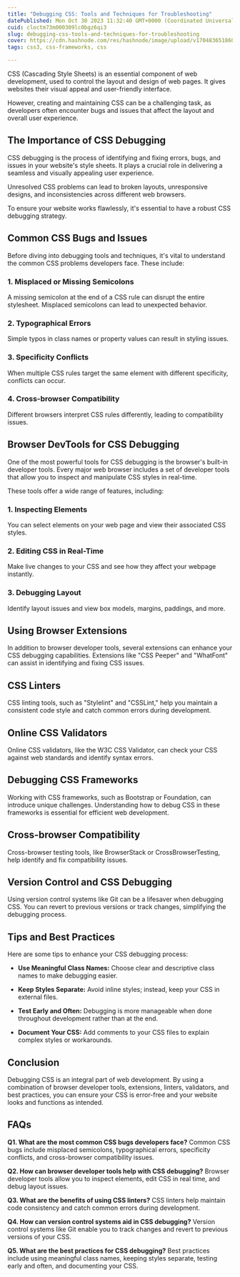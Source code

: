 ```yaml
---
title: "Debugging CSS: Tools and Techniques for Troubleshooting"
datePublished: Mon Oct 30 2023 11:32:40 GMT+0000 (Coordinated Universal Time)
cuid: cloctm73m000309lc0bgz6qi3
slug: debugging-css-tools-and-techniques-for-troubleshooting
cover: https://cdn.hashnode.com/res/hashnode/image/upload/v1704836518609/40cd240e-1065-4e97-9969-e601079eb5c0.jpeg
tags: css3, css-frameworks, css

---
```


CSS (Cascading Style Sheets) is an essential component of web development, used to control the layout and design of web pages. It gives websites their visual appeal and user-friendly interface.

However, creating and maintaining CSS can be a challenging task, as developers often encounter bugs and issues that affect the layout and overall user experience.

## The Importance of CSS Debugging

CSS debugging is the process of identifying and fixing errors, bugs, and issues in your website's style sheets. It plays a crucial role in delivering a seamless and visually appealing user experience.

Unresolved CSS problems can lead to broken layouts, unresponsive designs, and inconsistencies across different web browsers.

To ensure your website works flawlessly, it's essential to have a robust CSS debugging strategy.

## Common CSS Bugs and Issues

Before diving into debugging tools and techniques, it's vital to understand the common CSS problems developers face. These include:

### 1\. Misplaced or Missing Semicolons

A missing semicolon at the end of a CSS rule can disrupt the entire stylesheet. Misplaced semicolons can lead to unexpected behavior.

### 2\. Typographical Errors

Simple typos in class names or property values can result in styling issues.

### 3\. Specificity Conflicts

When multiple CSS rules target the same element with different specificity, conflicts can occur.

### 4\. Cross-browser Compatibility

Different browsers interpret CSS rules differently, leading to compatibility issues.

## Browser DevTools for CSS Debugging

One of the most powerful tools for CSS debugging is the browser's built-in developer tools. Every major web browser includes a set of developer tools that allow you to inspect and manipulate CSS styles in real-time.

These tools offer a wide range of features, including:

### 1\. Inspecting Elements

You can select elements on your web page and view their associated CSS styles.

### 2\. Editing CSS in Real-Time

Make live changes to your CSS and see how they affect your webpage instantly.

### 3\. Debugging Layout

Identify layout issues and view box models, margins, paddings, and more.

## Using Browser Extensions

In addition to browser developer tools, several extensions can enhance your CSS debugging capabilities. Extensions like "CSS Peeper" and "WhatFont" can assist in identifying and fixing CSS issues.

## CSS Linters

CSS linting tools, such as "Stylelint" and "CSSLint," help you maintain a consistent code style and catch common errors during development.

## Online CSS Validators

Online CSS validators, like the W3C CSS Validator, can check your CSS against web standards and identify syntax errors.

## Debugging CSS Frameworks

Working with CSS frameworks, such as Bootstrap or Foundation, can introduce unique challenges. Understanding how to debug CSS in these frameworks is essential for efficient web development.

## Cross-browser Compatibility

Cross-browser testing tools, like BrowserStack or CrossBrowserTesting, help identify and fix compatibility issues.

## Version Control and CSS Debugging

Using version control systems like Git can be a lifesaver when debugging CSS. You can revert to previous versions or track changes, simplifying the debugging process.

## Tips and Best Practices

Here are some tips to enhance your CSS debugging process:

* **Use Meaningful Class Names:** Choose clear and descriptive class names to make debugging easier.
    
* **Keep Styles Separate:** Avoid inline styles; instead, keep your CSS in external files.
    
* **Test Early and Often:** Debugging is more manageable when done throughout development rather than at the end.
    
* **Document Your CSS:** Add comments to your CSS files to explain complex styles or workarounds.
    

## Conclusion

Debugging CSS is an integral part of web development. By using a combination of browser developer tools, extensions, linters, validators, and best practices, you can ensure your CSS is error-free and your website looks and functions as intended.

## FAQs

**Q1. What are the most common CSS bugs developers face?** Common CSS bugs include misplaced semicolons, typographical errors, specificity conflicts, and cross-browser compatibility issues.

**Q2. How can browser developer tools help with CSS debugging?** Browser developer tools allow you to inspect elements, edit CSS in real time, and debug layout issues.

**Q3. What are the benefits of using CSS linters?** CSS linters help maintain code consistency and catch common errors during development.

**Q4. How can version control systems aid in CSS debugging?** Version control systems like Git enable you to track changes and revert to previous versions of your CSS.

**Q5. What are the best practices for CSS debugging?** Best practices include using meaningful class names, keeping styles separate, testing early and often, and documenting your CSS.